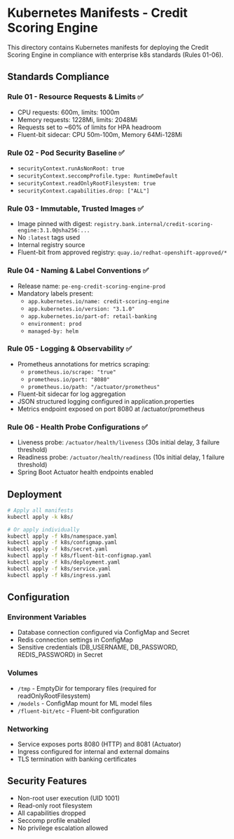 # Kubernetes Manifests - Credit Scoring Engine

This directory contains Kubernetes manifests for deploying the Credit Scoring Engine in compliance with enterprise k8s standards (Rules 01-06).

## Standards Compliance

### Rule 01 - Resource Requests & Limits ✅
- CPU requests: 600m, limits: 1000m
- Memory requests: 1228Mi, limits: 2048Mi
- Requests set to ~60% of limits for HPA headroom
- Fluent-bit sidecar: CPU 50m-100m, Memory 64Mi-128Mi

### Rule 02 - Pod Security Baseline ✅
- `securityContext.runAsNonRoot: true`
- `securityContext.seccompProfile.type: RuntimeDefault`
- `securityContext.readOnlyRootFilesystem: true`
- `securityContext.capabilities.drop: ["ALL"]`

### Rule 03 - Immutable, Trusted Images ✅
- Image pinned with digest: `registry.bank.internal/credit-scoring-engine:3.1.0@sha256:...`
- No `:latest` tags used
- Internal registry source
- Fluent-bit from approved registry: `quay.io/redhat-openshift-approved/*`

### Rule 04 - Naming & Label Conventions ✅
- Release name: `pe-eng-credit-scoring-engine-prod`
- Mandatory labels present:
  - `app.kubernetes.io/name: credit-scoring-engine`
  - `app.kubernetes.io/version: "3.1.0"`
  - `app.kubernetes.io/part-of: retail-banking`
  - `environment: prod`
  - `managed-by: helm`

### Rule 05 - Logging & Observability ✅
- Prometheus annotations for metrics scraping:
  - `prometheus.io/scrape: "true"`
  - `prometheus.io/port: "8080"`
  - `prometheus.io/path: "/actuator/prometheus"`
- Fluent-bit sidecar for log aggregation
- JSON structured logging configured in application.properties
- Metrics endpoint exposed on port 8080 at /actuator/prometheus

### Rule 06 - Health Probe Configurations ✅
- Liveness probe: `/actuator/health/liveness` (30s initial delay, 3 failure threshold)
- Readiness probe: `/actuator/health/readiness` (10s initial delay, 1 failure threshold)
- Spring Boot Actuator health endpoints enabled

## Deployment

```bash
# Apply all manifests
kubectl apply -k k8s/

# Or apply individually
kubectl apply -f k8s/namespace.yaml
kubectl apply -f k8s/configmap.yaml
kubectl apply -f k8s/secret.yaml
kubectl apply -f k8s/fluent-bit-configmap.yaml
kubectl apply -f k8s/deployment.yaml
kubectl apply -f k8s/service.yaml
kubectl apply -f k8s/ingress.yaml
```

## Configuration

### Environment Variables
- Database connection configured via ConfigMap and Secret
- Redis connection settings in ConfigMap
- Sensitive credentials (DB_USERNAME, DB_PASSWORD, REDIS_PASSWORD) in Secret

### Volumes
- `/tmp` - EmptyDir for temporary files (required for readOnlyRootFilesystem)
- `/models` - ConfigMap mount for ML model files
- `/fluent-bit/etc` - Fluent-bit configuration

### Networking
- Service exposes ports 8080 (HTTP) and 8081 (Actuator)
- Ingress configured for internal and external domains
- TLS termination with banking certificates

## Security Features
- Non-root user execution (UID 1001)
- Read-only root filesystem
- All capabilities dropped
- Seccomp profile enabled
- No privilege escalation allowed
